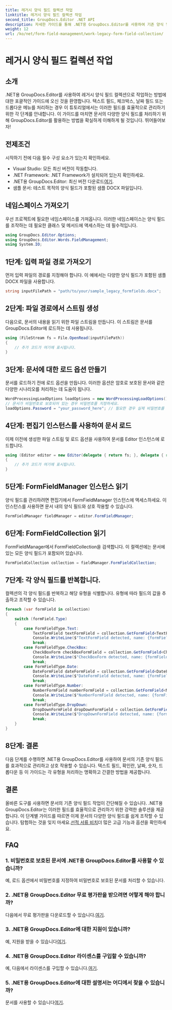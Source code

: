 ```yaml
---
title: 레거시 양식 필드 컬렉션 작업
linktitle: 레거시 양식 필드 컬렉션 작업
second_title: GroupDocs.Editor .NET API
description: 자세한 가이드를 통해 .NET용 GroupDocs.Editor를 사용하여 기존 양식 필드를 관리하는 방법을 알아보세요. 텍스트 필드, 체크박스, 날짜 등을 처리하는 데 적합합니다.
weight: 12
url: /ko/net/form-field-management/work-legacy-form-field-collection/
---
```


# 레거시 양식 필드 컬렉션 작업

## 소개
.NET용 GroupDocs.Editor를 사용하여 레거시 양식 필드 컬렉션으로 작업하는 방법에 대한 포괄적인 가이드에 오신 것을 환영합니다. 텍스트 필드, 체크박스, 날짜 필드 또는 드롭다운 메뉴를 처리하는 경우 이 튜토리얼에서는 이러한 필드를 효율적으로 관리하기 위한 각 단계를 안내합니다. 이 가이드를 마치면 문서의 다양한 양식 필드를 처리하기 위해 GroupDocs.Editor를 활용하는 방법을 확실하게 이해하게 될 것입니다. 뛰어들어보자!
## 전제조건
시작하기 전에 다음 필수 구성 요소가 있는지 확인하세요.
- Visual Studio: 모든 최신 버전이 작동합니다.
- .NET Framework: .NET Framework가 설치되어 있는지 확인하세요.
-  .NET용 GroupDocs.Editor: 최신 버전 다운로드[여기](https://releases.groupdocs.com/editor/net/).
- 샘플 문서: 테스트 목적의 양식 필드가 포함된 샘플 DOCX 파일입니다.
## 네임스페이스 가져오기
우선 프로젝트에 필요한 네임스페이스를 가져옵니다. 이러한 네임스페이스는 양식 필드를 조작하는 데 필요한 클래스 및 메서드에 액세스하는 데 필수적입니다.
```csharp
using GroupDocs.Editor.Options;
using GroupDocs.Editor.Words.FieldManagement;
using System.IO;
```
## 1단계: 입력 파일 경로 가져오기
먼저 입력 파일의 경로를 지정해야 합니다. 이 예에서는 다양한 양식 필드가 포함된 샘플 DOCX 파일을 사용합니다.
```csharp
string inputFilePath = "path/to/your/sample_legacy_formfields.docx";
```
## 2단계: 파일 경로에서 스트림 생성
다음으로, 문서의 내용을 읽기 위한 파일 스트림을 만듭니다. 이 스트림은 문서를 GroupDocs.Editor에 로드하는 데 사용됩니다.
```csharp
using (FileStream fs = File.OpenRead(inputFilePath))
{
    // 추가 코드가 여기에 표시됩니다.
}
```
## 3단계: 문서에 대한 로드 옵션 만들기
문서를 로드하기 전에 로드 옵션을 만듭니다. 이러한 옵션은 암호로 보호된 문서와 같은 다양한 시나리오를 처리하는 데 도움이 됩니다.
```csharp
WordProcessingLoadOptions loadOptions = new WordProcessingLoadOptions();
// 문서가 비밀번호로 보호되어 있는 경우 비밀번호를 지정하세요.
loadOptions.Password = "your_password_here"; // 필요한 경우 실제 비밀번호를 사용하세요.
```
## 4단계: 편집기 인스턴스를 사용하여 문서 로드
이제 이전에 생성한 파일 스트림 및 로드 옵션을 사용하여 문서를 Editor 인스턴스에 로드합니다.
```csharp
using (Editor editor = new Editor(delegate { return fs; }, delegate { return loadOptions; }))
{
    // 추가 코드가 여기에 표시됩니다.
}
```
## 5단계: FormFieldManager 인스턴스 읽기
양식 필드를 관리하려면 편집기에서 FormFieldManager 인스턴스에 액세스하세요. 이 인스턴스를 사용하면 문서 내의 양식 필드와 상호 작용할 수 있습니다.
```csharp
FormFieldManager fieldManager = editor.FormFieldManager;
```
## 6단계: FormFieldCollection 읽기
FormFieldManager에서 FormFieldCollection을 검색합니다. 이 컬렉션에는 문서에 있는 모든 양식 필드가 포함되어 있습니다.
```csharp
FormFieldCollection collection = fieldManager.FormFieldCollection;
```
## 7단계: 각 양식 필드를 반복합니다.
컬렉션의 각 양식 필드를 반복하고 해당 유형을 식별합니다. 유형에 따라 필드의 값을 추출하고 조작할 수 있습니다.
```csharp
foreach (var formField in collection)
{
    switch (formField.Type)
    {
        case FormFieldType.Text:
            TextFormField textFormField = collection.GetFormField<TextFormField>(formField.Name);
            Console.WriteLine($"TextFormField detected, name: {formField.Name}, value: {textFormField.Value}");
            break;
        case FormFieldType.CheckBox:
            CheckBoxForm checkBoxFormField = collection.GetFormField<CheckBoxForm>(formField.Name);
            Console.WriteLine($"CheckBoxForm detected, name: {formField.Name}, value: {checkBoxFormField.Value}");
            break;
        case FormFieldType.Date:
            DateFormField dateFormField = collection.GetFormField<DateFormField>(formField.Name);
            Console.WriteLine($"DateFormField detected, name: {formField.Name}, value: {dateFormField.Value}");
            break;
        case FormFieldType.Number:
            NumberFormField numberFormField = collection.GetFormField<NumberFormField>(formField.Name);
            Console.WriteLine($"NumberFormField detected, name: {formField.Name}, value: {numberFormField.Value}");
            break;
        case FormFieldType.DropDown:
            DropDownFormField dropDownFormField = collection.GetFormField<DropDownFormField>(formField.Name);
            Console.WriteLine($"DropDownFormField detected, name: {formField.Name}, value selected: {dropDownFormField.Value[dropDownFormField.SelectedIndex]}");
            break;
    }
}
```
## 8단계: 결론
다음 단계를 수행하면 .NET용 GroupDocs.Editor를 사용하여 문서의 기존 양식 필드를 효과적으로 관리하고 상호 작용할 수 있습니다. 텍스트 필드, 확인란, 날짜, 숫자, 드롭다운 등 이 가이드는 각 유형을 처리하는 명확하고 간결한 방법을 제공합니다.
## 결론
 올바른 도구를 사용하면 문서의 기존 양식 필드 작업이 간단해질 수 있습니다. .NET용 GroupDocs.Editor는 이러한 필드를 효율적으로 관리하기 위한 강력한 솔루션을 제공합니다. 이 단계별 가이드를 따르면 이제 문서의 다양한 양식 필드를 쉽게 조작할 수 있습니다. 탐험하는 것을 잊지 마세요.[선적 서류 비치](https://tutorials.groupdocs.com/editor/net/)더 많은 고급 기능과 옵션을 확인하세요.
## FAQ
### 1. 비밀번호로 보호된 문서에 .NET용 GroupDocs.Editor를 사용할 수 있습니까?
예, 로드 옵션에서 비밀번호를 지정하여 비밀번호로 보호된 문서를 처리할 수 있습니다.
### 2. .NET용 GroupDocs.Editor 무료 평가판을 받으려면 어떻게 해야 합니까?
 다음에서 무료 평가판을 다운로드할 수 있습니다.[여기](https://releases.groupdocs.com/).
### 3. .NET용 GroupDocs.Editor에 대한 지원이 있습니까?
 예, 지원을 받을 수 있습니다[여기](https://forum.groupdocs.com/c/editor/20).
### 4. .NET용 GroupDocs.Editor 라이센스를 구입할 수 있습니까?
 예, 다음에서 라이센스를 구입할 수 있습니다.[여기](https://purchase.groupdocs.com/buy).
### 5. .NET용 GroupDocs.Editor에 대한 설명서는 어디에서 찾을 수 있습니까?
문서를 사용할 수 있습니다[여기](https://tutorials.groupdocs.com/editor/net/).